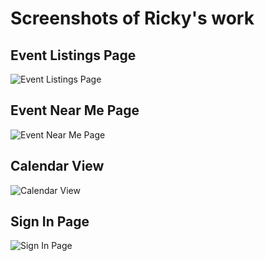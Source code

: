 # Screenshots of Ricky's work

## Event Listings Page

![Event Listings Page](#)

## Event Near Me Page

![Event Near Me Page](#)

## Calendar View

![Calendar View](#)

## Sign In Page

![Sign In Page](#)
